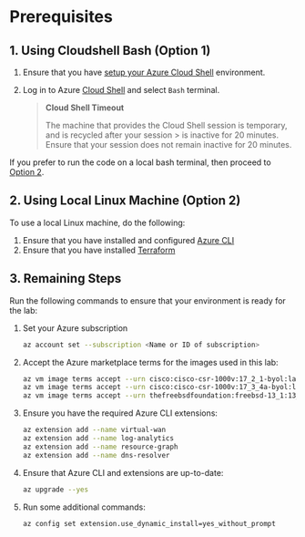 
# Prerequisites

## 1. Using Cloudshell Bash (Option 1)

1. Ensure that you have [setup your Azure Cloud Shell](https://docs.aws.amazon.com/cloudshell/latest/userguide/welcome.html) environment.

2. Log in to Azure [Cloud Shell](https://docs.aws.amazon.com/cloudshell/latest/userguide/welcome.html#how-to-get-started) and select `Bash` terminal.

   > **Cloud Shell Timeout**
   >
   > The machine that provides the Cloud Shell session is temporary, and is recycled after your session > is inactive for 20 minutes. Ensure that your session does not remain inactive for 20 minutes.

If you prefer to run the code on a local bash terminal, then proceed to [Option 2](#using-local-linux-machine-option-2).

## 2. Using Local Linux Machine (Option 2)

To use a local Linux machine, do the following:

1. Ensure that you have installed and configured [Azure CLI](https://docs.aws.amazon.com/cli/latest/userguide/getting-started-install.html)
2. Ensure that you have installed [Terraform](https://learn.hashicorp.com/tutorials/terraform/install-cli)

## 3. Remaining Steps

Run the following commands to ensure that your environment is ready for the lab:

1. Set your Azure subscription

   ```sh
   az account set --subscription <Name or ID of subscription>
   ```

2. Accept the Azure marketplace terms for the images used in this lab:
   ```sh
   az vm image terms accept --urn cisco:cisco-csr-1000v:17_2_1-byol:latest
   az vm image terms accept --urn cisco:cisco-csr-1000v:17_3_4a-byol:latest
   az vm image terms accept --urn thefreebsdfoundation:freebsd-13_1:13_1-release:13.1.0 -o none
   ```

3. Ensure you have the required Azure CLI extensions:
   ```sh
   az extension add --name virtual-wan
   az extension add --name log-analytics
   az extension add --name resource-graph
   az extension add --name dns-resolver
   ```

4. Ensure that Azure CLI and extensions are up-to-date:
   ```sh
   az upgrade --yes
   ```

5. Run some additional commands:
   ```sh
   az config set extension.use_dynamic_install=yes_without_prompt
   ```
